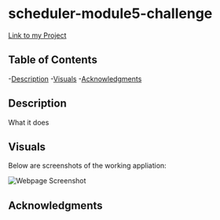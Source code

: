 # scheduler-module5-challenge
[Link to my Project](#someWebsite)

## Table of Contents
-[Description](#description)
-[Visuals](#visuals)
-[Acknowledgments](#acknowledgments)


## Description
What it does

## Visuals
Below are screenshots of the working appliation: 

![Webpage Screenshot](images/#)

## Acknowledgments
